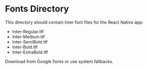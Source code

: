 # Fonts Directory

This directory should contain Inter font files for the React Native app:

- Inter-Regular.ttf
- Inter-Medium.ttf
- Inter-SemiBold.ttf
- Inter-Bold.ttf
- Inter-ExtraBold.ttf

Download from Google Fonts or use system fallbacks.
